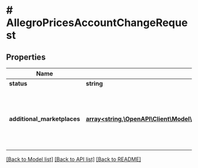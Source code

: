 # # AllegroPricesAccountChangeRequest

## Properties

Name | Type | Description | Notes
------------ | ------------- | ------------- | -------------
**status** | **string** |  | [optional]
**additional_marketplaces** | [**array<string,\OpenAPI\Client\Model\AllegroPricesAccountChangeRequestAdditionalMarketplacesValue>**](AllegroPricesAccountChangeRequestAdditionalMarketplacesValue.md) | Consent statuses on marketplaces other than the base marketplace of the account. | [optional]

[[Back to Model list]](../../README.md#models) [[Back to API list]](../../README.md#endpoints) [[Back to README]](../../README.md)

